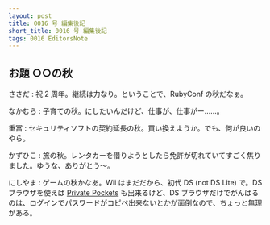 ```yaml
---
layout: post
title: 0016 号 編集後記
short_title: 0016 号 編集後記
tags: 0016 EditorsNote
---
```



## お題 ○○の秋

ささだ
:  祝 2 周年。継続は力なり。ということで、RubyConf の秋だなぁ。

なかむら
:  子育ての秋。にしたいんだけど、仕事が、仕事がー……。

重富
:  セキュリティソフトの契約延長の秋。買い換えようか。でも、何が良いのやら。

かずひこ
:  旅の秋。レンタカーを借りようとしたら免許が切れていてすごく焦りました。ゆうな、ありがとう〜。

にしやま
:  ゲームの秋かなあ。Wii はまだだから、初代 DS (not DS Lite) で。DS ブラウザを使えば [Private Pockets](http://d.hatena.ne.jp/jewelmmo/20060917) も出来るけど、DS ブラウザだけでがんばるのは、ログインでパスワードがコピペ出来ないとかが面倒なので、ちょっと無理がある。


